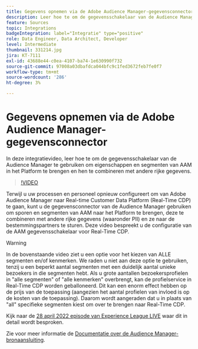 ```yaml
---
title: Gegevens opnemen via de Adobe Audience Manager-gegevensconnector
description: Leer hoe te om de gegevensschakelaar van de Audience Manager te gebruiken om eigenschappen en segmenten van AAM in het Platform te brengen en hen met andere rijke gegevens te combineren.
feature: Sources
topic: Integrations
badgeIntegration: label="Integratie" type="positive"
role: Data Engineer, Data Architect, Developer
level: Intermediate
thumbnail: 331214.jpg
jira: KT-7111
exl-id: 43688e44-c0ea-4107-ba74-1e630990f732
source-git-commit: 97008a03dbafdca044bfc9c1fed3672feb7fe0f7
workflow-type: tm+mt
source-wordcount: '286'
ht-degree: 3%

---
```


# Gegevens opnemen via de Adobe Audience Manager-gegevensconnector

In deze integratievideo, leer hoe te om de gegevensschakelaar van de Audience Manager te gebruiken om eigenschappen en segmenten van AAM in het Platform te brengen en hen te combineren met andere rijke gegevens.

>[!VIDEO](https://video.tv.adobe.com/v/331214/?quality=12&learn=on)

Terwijl u uw processen en personeel opnieuw configureert om van Adobe Audience Manager naar Real-time Customer Data Platform (Real-Time CDP) te gaan, kunt u de gegevensconnector van de Audience Manager gebruiken om sporen en segmenten van AAM naar het Platform te brengen, deze te combineren met andere rijke gegevens (waaronder PII) en ze naar de bestemmingspartners te sturen. Deze video bespreekt u de configuratie van de AAM gegevensschakelaar voor Real-Time CDP.

>[!WARNING]
>
>In de bovenstaande video ziet u een optie voor het kiezen van ALLE segmenten en/of kenmerken. We raden u niet aan deze optie te gebruiken, tenzij u een beperkt aantal segmenten met een duidelijk aantal unieke bezoekers in die segmenten hebt. Als u grote aantallen bezoekersprofielen in &quot;alle segmenten&quot; of &quot;alle kenmerken&quot; overbrengt, kan de profielservice in Real-Time CDP worden geballoneerd. Dit kan een enorm effect hebben op de prijs van de toepassing (aangezien het aantal profielen van invloed is op de kosten van de toepassing). Daarom wordt aangeraden dat u in plaats van &quot;all&quot; specifieke segmenten kiest om over te brengen naar Real-Time CDP.
>
>Kijk naar de [28 april 2022 episode van Experience League LIVE](https://experienceleague.adobe.com/docs/experience-league-live-events/events/episodes/exl-live-episode-04-28-22.html?lang=nl) waar dit in detail wordt besproken.

Zie voor meer informatie de [Documentatie over de Audience Manager-bronaansluiting](https://experienceleague.adobe.com/docs/experience-platform/sources/connectors/adobe-applications/audience-manager.html).
